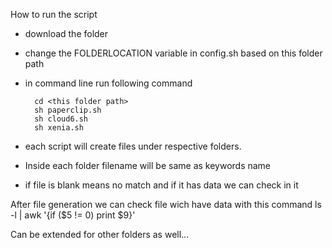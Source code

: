 How to run the script

* download the folder
* change the FOLDERLOCATION variable in config.sh based on this folder path
* in command line run following command

		cd <this folder path>
		sh paperclip.sh
		sh cloud6.sh
		sh xenia.sh

* each script will create files under respective folders. 
* Inside each folder filename will be same as keywords name
* if file is blank means no match and if it has data we can check in it 

After file generation we can check file wich have data with this command
ls -l | awk '{if ($5 != 0) print $9}'

Can be extended for other folders as well... 